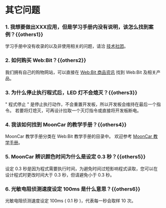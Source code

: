 # 其它问题

### 1. 我想要做出XXX应用，但是学习手册内没有说明，该怎么找到案例？{{others1}}

学习手册中没有收录的以及非使用相关的问题，请洽 [技术社团](https://www.facebook.com/groups/webduino/#_blank)。

### 2. 如何购买 Web:Bit？{{others2}}

我们拥有自己的购物网站，可以直接在 [Web:Bit 商品资讯](https://store.webduino.io/products/webduino-bit#_blank) 找到 Web:Bit 及相关产品。

### 3. 为什么停止执行程式后，LED 灯不会熄灭？{{others3}}

" 程式停止 " 是停止执行动作，不会重置开发板，所以开发板会维持在最后一个指令。
若要将灯熄灭，可再设计拉取一个灭灯指令或直接将开发板断电。

### 4. 我该如何找到 MoonCar 的教学手册？{{others4}}

MoonCar 教学手册分类在 Web:Bit 教学手册的目录中。
欢迎参考 [MoonCar 教学手册](h/tutorials/doc/zh-cn/education/extension-mooncar/mooncar.html)。

### 5. MoonCar 辨识颜色时间为什么是设定 0.3 秒？{{others5}}

设定 0.3 秒是因为程式需要执行时间，为避免时间过短影响程式读取，您可以在设计程式时更改时间大于 0.3 秒，但请避免小于 0.3 秒。

### 6. 光敏电阻侦测速度设定 100ms 是什么意思？{{others6}}

光敏电阻侦测速度设定 100ms ( 0.1 秒 )，代表每一秒会取样 10 次。